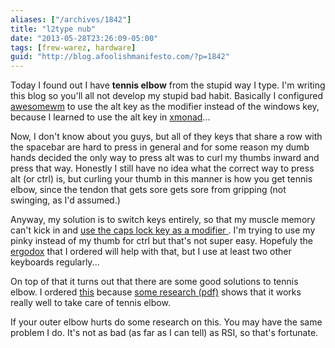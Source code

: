```yaml
---
aliases: ["/archives/1842"]
title: "l2type nub"
date: "2013-05-28T23:26:09-05:00"
tags: [frew-warez, hardware]
guid: "http://blog.afoolishmanifesto.com/?p=1842"
---
```

Today I found out I have **tennis elbow** from the stupid way I type. I'm writing this blog so you'll all not develop my stupid bad habit. Basically I configured [awesomewm](http://awesome.naquadah.org/) to use the alt key as the modifier instead of the windows key, because I learned to use the alt key in [xmonad](http://xmonad.org/)...

Now, I don't know about you guys, but all of they keys that share a row with the spacebar are hard to press in general and for some reason my dumb hands decided the only way to press alt was to curl my thumbs inward and press that way. Honestly I still have no idea what the correct way to press alt (or ctrl) is, but curling your thumb in this manner is how you get tennis elbow, since the tendon that gets sore gets sore from gripping (not swinging, as I'd assumed.)

Anyway, my solution is to switch keys entirely, so that my muscle memory can't kick in and [use the caps lock key as a modifier ](https://github.com/frioux/dotfiles/commit/cb629f4e9c9eb5785fc1670b32469475c1c6fc10). I'm trying to use my pinky instead of my thumb for ctrl but that's not super easy. Hopefuly the [ergodox](http://ergodox.org/) that I ordered will help with that, but I use at least two other keyboards regularly...

On top of that it turns out that there are some good solutions to tennis elbow. I ordered [this](http://www.amazon.com/gp/product/B000WBK9QC/ref=oh_details_o00_s00_i00?ie=UTF8&psc=1) because [some research (pdf)](http://www.thera-bandacademy.com/elements/clients/docs/Tyler%20et%20al%20JSES%202010__201009DD_123442.pdf) shows that it works really well to take care of tennis elbow.

If your outer elbow hurts do some research on this. You may have the same problem I do. It's not as bad (as far as I can tell) as RSI, so that's fortunate.
